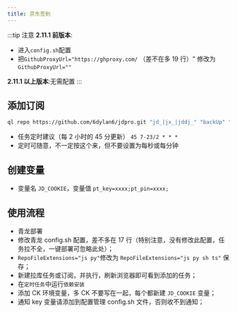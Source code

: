 ```yaml
---
title: 京东签到
---
```


:::tip 注意
**2.11.1 前版本**:

- 进入`config.sh`配置
- 把`GithubProxyUrl="https://ghproxy.com/` （差不在多 19 行）" 修改为`GithubProxyUrl=""`

**2.11.1 以上版本**:无需配置
:::

## 添加订阅

```sh
ql repo https://github.com/6dylan6/jdpro.git "jd_|jx_|jddj_" "backUp" "^jd[^_]|USER|JD|function|sendNotify"
```

- 任务定时建议（每 2 小时的 45 分更新） `45 7-23/2 * * *`
- 定时可随意，不一定按这个来，但不要设置为每秒或每分钟

## 创建变量

- 变量名 `JD_COOKIE`，变量值 `pt_key=xxxx;pt_pin=xxxx;`

## 使用流程

- 青龙部署
- 修改青龙 config.sh 配置，差不多在 17 行（特别注意，没有修改此配置，任务拉不全，一键部署可忽略此处）；
- `RepoFileExtensions="js py"`修改为 `RepoFileExtensions="js py sh ts"` 保存；
- 新建拉库任务或订阅，并执行，刷新浏览器即可看到添加的任务；
- 在`定时任务`中运行`依赖安装`
- 添加 CK 环境变量，多 CK 不要写在一起，每个都新建 `JD_COOKIE` 变量；
- 通知 key 变量请添加到配置管理 config.sh 文件，否则收不到通知；
